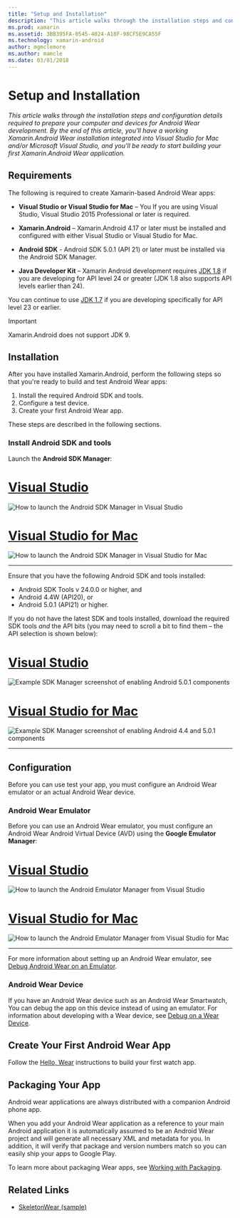 ```yaml
---
title: "Setup and Installation"
description: "This article walks through the installation steps and configuration details required to prepare your computer and devices for Android Wear development. By the end of this article, you'll have a working Xamarin.Android Wear installation integrated into Visual Studio for Mac and/or Microsoft Visual Studio, and you'll be ready to start building your first Xamarin.Android Wear application."
ms.prod: xamarin
ms.assetid: 3BB395FA-0545-4024-A18F-98CF5E9CA55F
ms.technology: xamarin-android
author: mgmclemore
ms.author: mamcle
ms.date: 03/01/2018
---
```


# Setup and Installation

_This article walks through the installation steps and configuration details required to prepare your computer and devices for Android Wear development. By the end of this article, you'll have a working Xamarin.Android Wear installation integrated into Visual Studio for Mac and/or Microsoft Visual Studio, and you'll be ready to start building your first Xamarin.Android Wear application._

## Requirements

The following is required to create Xamarin-based Android Wear apps:

-   **Visual Studio or Visual Studio for Mac** &ndash; You If you are using
    Visual Studio, Visual Studio 2015 Professional or later is
    required.

-   **Xamarin.Android** &ndash; Xamarin.Android 4.17 or later must
    be installed and configured with either Visual Studio or Visual Studio for Mac.

-   **Android SDK** - Android SDK 5.0.1 (API 21) or later must be installed
    via the Android SDK Manager.

-   **Java Developer Kit** &ndash; Xamarin Android development requires
    [JDK 1.8](http://www.oracle.com/technetwork/java/javase/downloads/jdk8-downloads-2133151.html)
    if you are developing for API level 24 or greater (JDK 1.8
    also supports API levels earlier than 24).

You can continue to use
[JDK 1.7](http://www.oracle.com/technetwork/java/javase/downloads/jdk7-downloads-1880260.html)
if you are developing specifically for API level 23 or earlier.

> [!IMPORTANT]
> Xamarin.Android does not support JDK 9.

## Installation

After you have installed Xamarin.Android, perform the following steps 
so that you're ready to build and test Android Wear apps: 

1.  Install the required Android SDK and tools.
2.  Configure a test device.
3.  Create your first Android Wear app.

These steps are described in the following sections.


### Install Android SDK and tools 

Launch the **Android SDK Manager**: 

# [Visual Studio](#tab/vswin)

![How to launch the Android SDK Manager in Visual Studio](installation-images/vs/sdk-menu.png)

# [Visual Studio for Mac](#tab/vsmac)

![How to launch the Android SDK Manager in Visual Studio for Mac](installation-images/xs/sdk-menu.png)

-----


Ensure that you have the following Android SDK and tools installed:

* Android SDK Tools v 24.0.0 or higher, and
* Android 4.4W (API20), or
* Android 5.0.1 (API21) or higher.

If you do not have the latest SDK and tools installed, download the 
required SDK tools *and* the API bits (you may need to scroll a bit to 
find them &ndash; the API selection is shown below): 

# [Visual Studio](#tab/vswin)

![Example SDK Manager screenshot of enabling Android 5.0.1 components](installation-images/vs/sdk-select.png)

# [Visual Studio for Mac](#tab/vsmac)

![Example SDK Manager screenshot of enabling Android 4.4 and 5.0.1 components](installation-images/xs/sdk-select.png)

-----


## Configuration

Before you can use test your app, you must configure an Android Wear 
emulator or an actual Android Wear device. 


### Android Wear Emulator

Before you can use an Android Wear emulator, you must configure an Android
Wear Android Virtual Device (AVD) using the **Google Emulator Manager**:

# [Visual Studio](#tab/vswin)

![How to launch the Android Emulator Manager from Visual Studio](installation-images/vs/emulator-menu.png)

# [Visual Studio for Mac](#tab/vsmac)

![How to launch the Android Emulator Manager from Visual Studio for Mac](installation-images/xs/emulator-menu.png)

-----

For more information about setting up an Android Wear emulator, see
[Debug Android Wear on an Emulator](~/android/wear/deploy-test/debug-on-emulator.md).


### Android Wear Device

If you have an Android Wear device such as an Android Wear Smartwatch,
You can debug the app on this device instead of using an emulator. For
information about developing with a Wear device, see
[Debug on a Wear Device](~/android/wear/deploy-test/debug-on-device.md).


## Create Your First Android Wear App

Follow the [Hello, Wear](~/android/wear/get-started/hello-wear.md) 
instructions to build your first watch app.


## Packaging Your App

Android wear applications are always distributed with a companion 
Android phone app. 

When you add your Android Wear application as a reference to your main 
Android application it is automatically assumed to be an Android Wear 
project and will generate all necessary XML and metadata for you. In 
addition, it will verify that package and version numbers match so you 
can easily ship your apps to Google Play. 

To learn more about packaging Wear apps, see
[Working with Packaging](~/android/wear/deploy-test/packaging.md).


## Related Links

- [SkeletonWear (sample)](https://developer.xamarin.com/samples/SkeletonWear/)
